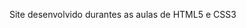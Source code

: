 Site desenvolvido durantes as aulas de HTML5 e CSS3
<p align="center">
<img src="imagens/captura.png>
</p>
